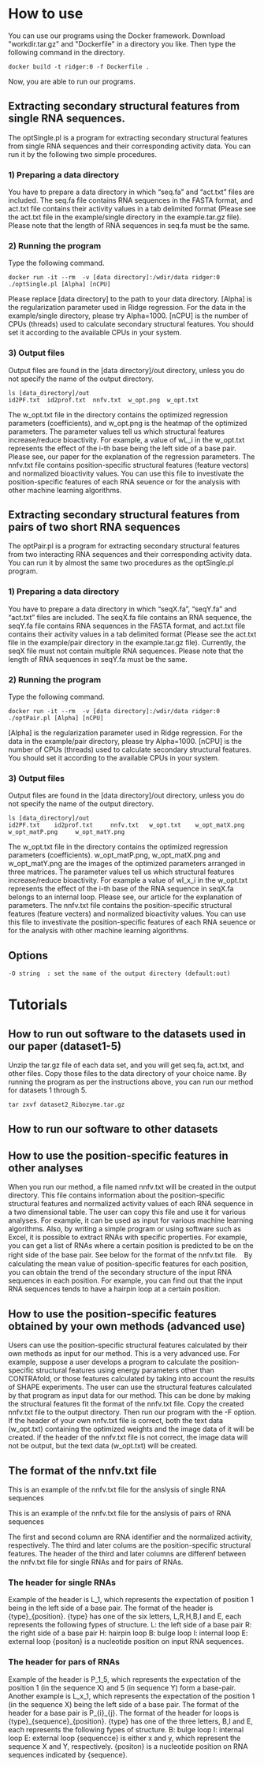 # How to use
You can use our programs using the Docker framework. Download "workdir.tar.gz" and "Dockerfile" in a directory you like. Then type the following command in the directory.

```
docker build -t ridger:0 -f Dockerfile .
```

Now, you are able to run our programs.

## Extracting secondary structural features from single RNA sequences.
 The optSingle.pl is a program for extracting secondary structural features from single RNA sequences and their corresponding activity data.
 You can run it by the following two simple procedures.

### 1) Preparing a data directory
You have to prepare a data directory in which “seq.fa” and “act.txt” files are included.
The seq.fa file contains RNA sequences in the FASTA format, and act.txt file contains their activity values in a tab delimited format (Please see the act.txt file in the example/single directory in the example.tar.gz file). Please note that the length of RNA sequences in seq.fa must be the same.

### 2) Running the program
Type the following command.

```
docker run -it --rm  -v [data directory]:/wdir/data ridger:0 ./optSingle.pl [Alpha] [nCPU]
```

Please replace [data directory] to the path to your data directory. [Alpha] is the regularization parameter used in Ridge regression.
For the data in the example/single directory, please try Alpha=1000.
[nCPU] is the number of CPUs (threads) used to calculate secondary structural features. You should set it according to the available CPUs in your system.

### 3) Output files
Output files are found in the [data directory]/out directory, unless you do not specify the name of the output directory.
```
ls [data_directory]/out
id2PF.txt  id2prof.txt  nnfv.txt  w_opt.png  w_opt.txt
```
The w_opt.txt file in the directory contains the optimized regression parameters (coefficients), and w_opt.png is the heatmap of the optimized parameters. The parameter values tell us which structural features increase/reduce bioactivity. For example, a value of wL_i in the w_opt.txt represents the effect of the i-th base being the left side of a base pair. Please see, our paper for the explanation of the regression parameters. The nnfv.txt file contains position-specific structural features (feature vectors) and normalized bioactivity values. You can use this file to investivate the position-specific features of each RNA seuence or for the analysis with other machine learning algorithms.

## Extracting secondary structural features from pairs of two short RNA sequences
The optPair.pl is a program for extracting secondary structural features from two interacting RNA sequences and their corresponding activity data.
You can run it by almost the same two procedures as the optSingle.pl program.

### 1) Preparing a data directory
You have to prepare a data directory in which “seqX.fa”, “seqY.fa” and “act.txt” files are included.
The seqX.fa file contains an RNA sequence, the seqY.fa file contains RNA sequences in the FASTA format, and act.txt file contains their activity values in a tab delimited format (Please see the act.txt file in the example/pair directory in the example.tar.gz file). Currently, the seqX file must not contain multiple RNA sequences. Please note that the length of RNA sequences in seqY.fa must be the same.

### 2) Running the program
Type the following command.
```
docker run -it --rm  -v [data directory]:/wdir/data ridger:0 ./optPair.pl [Alpha] [nCPU]
```

[Alpha] is the regularization parameter used in Ridge regression. For the data in the example/pair directory, please try Alpha=1000. [nCPU] is the number of CPUs (threads) used to calculate secondary structural features. You should set it according to the available CPUs in your system.

### 3) Output files
Output files are found in the [data directory]/out directory, unless you do not specify the name of the output directory.
```
ls [data_directory]/out
id2PF.txt    id2prof.txt     nnfv.txt   w_opt.txt    w_opt_matX.png     w_opt_matP.png     w_opt_matY.png
```

The w_opt.txt file in the directory contains the optimized regression parameters (coefficients). w_opt_matP.png, w_opt_matX.png and w_opt_matY.png are the images of the optimized parameters arranged in three matrices. The parameter values tell us which structural features increase/reduce bioactivity.
For example a value of wI_x_i in the w_opt.txt represents the effect of the i-th base of the RNA sequence in seqX.fa belongs to an internal loop.
Please see, our article for the explanation of parameters. The nnfv.txt file contains the position-specific structural features (feature vecters) and normalized bioactivity values. You can use this file to investivate the position-specific features of each RNA seuence or for the analysis with other machine learning algorithms.

## Options
```
-O string  : set the name of the output directory (default:out)  
```

# Tutorials
## How to run out software to the datasets used in our paper (dataset1-5)
Unzip the tar.gz file of each data set, and you will get seq.fa, act.txt, and other files. Copy those files to the data directory of your choice name. By running the program as per the instructions above, you can run our method for datasets 1 through 5.

```
tar zxvf dataset2_Ribozyme.tar.gz
```


## How to run our software to other datasets


## How to use the position-specific features in other analyses
When you run our method, a file named nnfv.txt will be created in the output directory.
This file contains information about the position-specific structural features and normalized activity values of each RNA sequence in a two dimensional table. The user can copy this file and use it for various analyses. For example, it can be used as input for various machine learning algorithms. Also, by writing a simple program or using software such as Excel, it is possible to extract RNAs with specific properties. For example, you can get a list of RNAs where a certain position is predicted to be on the right side of the base pair. See below for the format of the nnfv.txt file.　By calculating the mean value of position-specific features for each position, you can obtain the trend of the secondary structure of the input RNA sequences in each position. For example, you can find out that the input RNA sequences tends to have a hairpin loop at a certain position.

## How to use the position-specific features obtained by your own methods (advanced use)
Users can use the position-specific structural features calculated by their own methods as input for our method. This is a very advanced use. For example, suppose a user develops a program to calculate the position-specific structural features using energy parameters other than CONTRAfold, or those features calculated by taking into account the results of SHAPE experiments. The user can use the structural features calculated by that program as input data for our method. This can be done by making the structural features fit the format of the nnfv.txt file. Copy the created nnfv.txt file to the output directory. Then run our program with the -F option. If the header of your own nnfv.txt file is correct, both the text data (w_opt.txt) containing the optimized weights and the image data of it will be created. if the header of the nnfv.txt file is not correct, the image data will not be output, but the text data (w_opt.txt) will be created.

## The format of the nnfv.txt file
This is an example of the nnfv.txt file for the anslysis of single RNA sequences

This is an example of the nnfv.txt file for the anslysis of pairs of RNA sequences

The first and second column are RNA identifier and the normalized activity, respectively. The third and later colums are the position-specific structural features. The header of the third and later columns are differenf between the nnfv.txt file for single RNAs and for pairs of RNAs. 

### The header for single RNAs 
Example of the header is L_1, which represents the expectation of position 1 being in the left side of a base pair. The format of the header is {type}\_{position}. {type} has one of the six letters, L,R,H,B,I and E, each represents the following fypes of structure.
L: the left side of a base pair
R: the right side of a base pair
H: hairpin loop
B: bulge loop
I: internal loop
E: external loop
{positon} is a nucleotide position on input RNA sequences.

### The header for pars of RNAs 
Example of the header is P_1_5, which represents the expectation of the position 1 (in the sequence X) and 5 (in sequence Y) form a base-pair. Another example is L_x_1, which represents the expectation of the position 1 (in the sequence X) being the left side of a base pair. The format of the header for a base pair is P_{i}\_{j}. The format of the header for loops is {type}\_{sequence}\_{position}. {type} has one of the three letters, B,I and E, each represents the following fypes of structure.
B: bulge loop
I: internal loop
E: external loop
{sequencce} is either x and y, which represent the sequence X and Y, respectively. {positon} is a nucleotide position on RNA sequences indicated by {sequence}.


